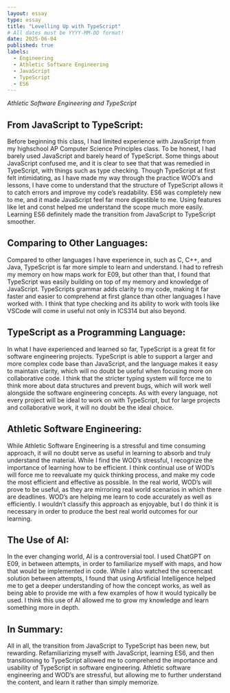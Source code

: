 ```yaml
---
layout: essay
type: essay
title: "Levelling Up with TypeScript"
# All dates must be YYYY-MM-DD format!
date: 2025-06-04
published: true
labels:
  - Engineering
  - Athletic Software Engineering
  - JavaScript
  - TypeScript
  - ES6 
---
```




*Athletic Software Engineering and TypeScript* 

## From JavaScript to TypeScript:

Before beginning this class, I had limited experience with JavaScript from my highschool AP Computer Science Principles class. To be honest, I had barely used JavaScript and barely heard of TypeScript. Some things about JavaScript confused me, and it is clear to see that that was remedied in TypeScript, with things such as type checking. Though TypeScript at first felt intimidating, as I have made my way through the practice WOD’s and lessons, I have come to understand that the structure of TypeScript allows it to catch errors and improve my code’s readability. ES6 was completely new to me, and it made JavaScript feel far more digestible to me. Using features like let and const helped me understand the scope much more easily. Learning ES6 definitely made the transition from JavaScript to TypeScript smoother. 


## Comparing to Other Languages: 

Compared to other languages I have experience in, such as C, C++, and Java, TypeScript is far more simple to learn and understand. I had to refresh my memory on how maps work for E09, but other than that, I found that TypeScript was easily building on top of my memory and knowledge of JavaScript. TypeScripts grammar adds clarity to my code, making it far faster and easier to comprehend at first glance than other languages I have worked with. I think that type checking and its ability to work with tools like VSCode will come in useful not only in ICS314 but also beyond. 

## TypeScript as a Programming Language: 

In what I have experienced and learned so far, TypeScript is a great fit for software engineering projects. TypeScript is able to support a larger and more complex code base than JavaScript, and the language makes it easy to maintain clarity, which will no doubt be useful when focusing more on collaborative code. I think that the stricter typing system will force me to think more about data structures and prevent bugs, which will work well alongside the software engineering concepts. As with every language, not every project will be ideal to work on with TypeScript, but for large projects and collaborative work, it will no doubt be the ideal choice. 

## Athletic Software Engineering: 

While Athletic Software Engineering is a stressful and time consuming approach, it will no doubt serve as useful in learning to absorb and truly understand the material. While I find the WOD’s stressful, I recognize the importance of learning how to be efficient. I think continual use of WOD’s will force me to reevaluate my quick thinking process, and make my code the most efficient and effective as possible. 
In the real world, WOD’s will prove to be useful, as they are mirroring real world scenarios in which there are deadlines. WOD’s are helping me learn to code accurately as well as efficiently.  I wouldn’t classify this approach as enjoyable, but I do think it is necessary in order to produce the best real world outcomes for our learning. 

## The Use of AI: 

In the ever changing world, AI is a controversial tool. I used ChatGPT on E09, in between attempts, in order to familiarize myself with maps, and how that would be implemented in code. While I also watched the screencast solution between attempts, I found that using Artificial Intelligence helped me to get a deeper understanding of how the concept works, as well as being able to provide me with a few examples of how it would typically be used. I think this use of AI allowed me to grow my knowledge and learn something more in depth. 

## In Summary:

All in all, the transition from JavaScript to TypeScript has been new, but rewarding. Refamiliarizing myself with JavaScript, learning ES6, and then transitioning to TypeScript allowed me to comprehend the importance and usability of TypeScript in software engineering. Athletic software engineering and WOD’s are stressful, but allowing me to further understand the content, and learn it rather than simply memorize. 
